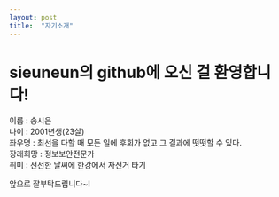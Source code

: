 ```yaml
---
layout: post
title:  "자기소개"
---
```

# sieuneun의 github에 오신 걸 환영합니다! 

이름 : 송시은 <br>
나이 : 2001년생(23살) <br>
좌우명 : 최선을 다할 때 모든 일에 후회가 없고 그 결과에 떳떳할 수 있다. <br>
장래희망 : 정보보안전문가<br>
취미 : 선선한 날씨에 한강에서 자전거 타기<br>

앞으로 잘부탁드립니다~! <br>
